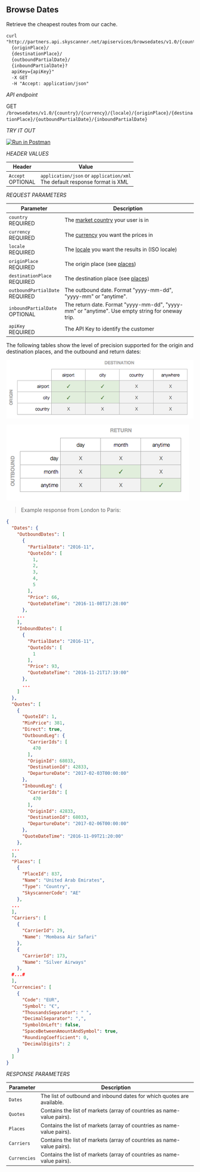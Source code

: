 ## Browse Dates

Retrieve the cheapest routes from our cache.

```shell
curl "http://partners.api.skyscanner.net/apiservices/browsedates/v1.0/{country}/{currency}/{locale}/
  {originPlace}/
  {destinationPlace}/
  {outboundPartialDate}/
  {inboundPartialDate}?
  apiKey={apiKey}"
  -X GET
  -H "Accept: application/json"

```

*API endpoint*

GET `/browsedates/v1.0/{country}/{currency}/{locale}/{originPlace}/{destinationPlace}/{outboundPartialDate}/{inboundPartialDate}`


*TRY IT OUT*

[![Run in Postman](https://run.pstmn.io/button.svg)](https://app.getpostman.com/run-collection/80ff19efbe2c736a4dfd)

*HEADER VALUES*

| Header | Value |
| --- | --- |
| ```Accept```<br><span class="optional">OPTIONAL</span> | ```application/json``` or ```application/xml```<br>The default response format is XML |

*REQUEST PARAMETERS*

| Parameter | Description |
| --------- | ------- |
| ```country``` <br><span class="required">REQUIRED</span> | The [market country](#markets) your user is in |
| ```currency``` <br><span class="required">REQUIRED</span> | The [currency](#currencies) you want the prices in |
| ```locale``` <br><span class="required">REQUIRED</span> | The [locale](#locales) you want the results in (ISO locale) |
| ```originPlace``` <br><span class="required">REQUIRED</span> | The origin place (see [places](#places)) |
| ```destinationPlace``` <br><span class="required">REQUIRED</span> | The destination place (see [places](#places)) |
| ```outboundPartialDate``` <br><span class="required">REQUIRED</span> | The outbound date. Format "yyyy-mm-dd", "yyyy-mm" or "anytime". |
| ```inboundPartialDate``` <br><span class="optional">OPTIONAL</span> | The return date. Format "yyyy-mm-dd", "yyyy-mm" or "anytime". Use empty string for oneway trip. |
| ```apiKey``` <br><span class="required">REQUIRED</span> | The API Key to identify the customer |


The following tables show the level of precision supported for the origin and destination places, and the outbound and return dates:

![diagram](/images/browsedates_places.png)

![diagram](/images/browsedates_dates.png)

> Example response from London to Paris:

```json
{
  "Dates": {
    "OutboundDates": [
      {
        "PartialDate": "2016-11",
        "QuoteIds": [
          1,
          2,
          3,
          4,
          5
        ],
        "Price": 66,
        "QuoteDateTime": "2016-11-08T17:28:00"
      },
    ...
    ],
    "InboundDates": [
      {
        "PartialDate": "2016-11",
        "QuoteIds": [
          1
        ],
        "Price": 93,
        "QuoteDateTime": "2016-11-21T17:19:00"
      },
      ...
    ]
  },
  "Quotes": [
    {
      "QuoteId": 1,
      "MinPrice": 381,
      "Direct": true,
      "OutboundLeg": {
        "CarrierIds": [
          470
        ],
        "OriginId": 68033,
        "DestinationId": 42833,
        "DepartureDate": "2017-02-03T00:00:00"
      },
      "InboundLeg": {
        "CarrierIds": [
          470
        ],
        "OriginId": 42833,
        "DestinationId": 68033,
        "DepartureDate": "2017-02-06T00:00:00"
      },
      "QuoteDateTime": "2016-11-09T21:20:00"
    },
  ...
  ],
  "Places": [
    {
      "PlaceId": 837,
      "Name": "United Arab Emirates",
      "Type": "Country",
      "SkyscannerCode": "AE"
    },
  ...
  ],
  "Carriers": [
    {
      "CarrierId": 29,
      "Name": "Mombasa Air Safari"
    },
    {
      "CarrierId": 173,
      "Name": "Silver Airways"
    },
  #...#
  ],
  "Currencies": [
    {
      "Code": "EUR",
      "Symbol": "€",
      "ThousandsSeparator": " ",
      "DecimalSeparator": ",",
      "SymbolOnLeft": false,
      "SpaceBetweenAmountAndSymbol": true,
      "RoundingCoefficient": 0,
      "DecimalDigits": 2
    }
  ]
}
```


*RESPONSE PARAMETERS*

| Parameter | Description |
| --- | --- |
| `Dates`| The list of outbound and inbound dates for which quotes are available. |
| ```Quotes``` | Contains the list of markets (array of countries as name-value pairs). |
| ```Places``` | Contains the list of markets (array of countries as name-value pairs). |
| ```Carriers``` | Contains the list of markets (array of countries as name-value pairs). |
| ```Currencies``` | Contains the list of markets (array of countries as name-value pairs). |
